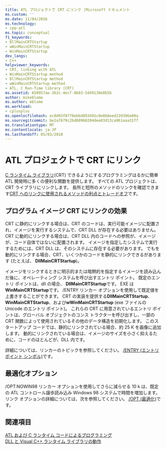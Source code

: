 ```yaml
---
title: ATL プロジェクトで CRT にリンク |Microsoft ドキュメント
ms.custom: ''
ms.date: 11/04/2016
ms.technology:
- cpp-atl
ms.topic: conceptual
f1_keywords:
- DllMainCRTStartup
- wWinMainCRTStartup
- WinMainCRTStartup
dev_langs:
- C++
helpviewer_keywords:
- CRT, linking with ATL
- WinMainCRTStartup method
- DllMainCRTStartup method
- wWinMainCRTStartup method
- ATL, C Run-Time library (CRT)
ms.assetid: 650957ae-362c-4ecf-8b03-5d49138e8b5b
author: mikeblome
ms.author: mblome
ms.workload:
- cplusplus
ms.openlocfilehash: ec0d93f8770ebbd893491c0e8b8eed239396e00a
ms.sourcegitcommit: be2a7679c2bd80968204dee03d13ca961eaa31ff
ms.translationtype: MT
ms.contentlocale: ja-JP
ms.lasthandoff: 05/03/2018
---
```

# <a name="linking-to-the-crt-in-your-atl-project"></a>ATL プロジェクトで CRT にリンク
[C ランタイム ライブラリ](../c-runtime-library/crt-library-features.md)(CRT) できるようにするプログラミングはるかに簡単 ATL 開発時に多くの便利な関数を提供します。 すべての ATL プロジェクトは、CRT ライブラリにリンクします。 長所と短所のメソッドのリンクを確認できます[CRT へのリンクに使用されるメソッドの利点とトレードオフ](../atl/benefits-and-tradeoffs-of-the-method-used-to-link-to-the-crt.md)です。  
  
## <a name="effects-of-linking-to-the-crt-on-your-program-image"></a>プログラム イメージ CRT にリンクの効果  
 CRT に静的にリンクする場合は、CRT のコードは、実行可能イメージに配置され、イメージを実行するシステムで、CRT DLL が存在する必要はありません。 CRT に動的にリンクする場合は、CRT DLL 内のコードへの参照が、イメージが、コード自体ではないに配置されます。 イメージを指定したシステムで実行するためには、CRT DLL は、そのシステムに存在する必要があります。 でもを動的にリンクする場合、CRT、いくつかのコードを静的にリンクできるがあります (たとえば、 **DllMainCRTStartup**)。  
  
 イメージをリンクするときに明示的または暗黙的を指定するイメージを読み込んだ後に、オペレーティング システムを呼び出すエントリ ポイント。 既定のエントリ ポイントは、dll の場合、 **DllMainCRTStartup**です。 EXE は**WinMainCRTStartup**です。 /ENTRY リンカー オプションを使用して既定値を上書きすることができます。 CRT の実装を提供する**DllMainCRTStartup**、 **WinMainCRTStartup**、および**wWinMainCRTStartup** (exe ファイルの Unicode のエントリ ポイント)。 これらの CRT に用意されているエントリ ポイントは、グローバル オブジェクトのコンス トラクターを呼び出すし、一部の CRT 関数によって使用されているその他のデータ構造を初期化します。 このスタートアップ コードでは、静的にリンクされている場合、約 25 K を画像に追加します。 動的にリンクされている場合は、イメージのサイズを小さく抑えるために、コードのほとんどが、DLL 内です。  
  
 詳細については、リンカーのトピックを参照してください。 [/ENTRY (エントリ ポイント シンボル)](../build/reference/entry-entry-point-symbol.md)です。  
  
## <a name="optimization-options"></a>最適化オプション  
 /OPT:NOWIN98 リンカー オプションを使用してさらに減らせる 10 k は、既定の ATL コントロール譲歩読み込み Windows 98 システムで時間を増加します。 リンク オプションの詳細については、次を参照してください。 [/OPT (最適化)](../build/reference/opt-optimizations.md)です。  
  
## <a name="see-also"></a>関連項目  
 [ATL および C ランタイム コードによるプログラミング](../atl/programming-with-atl-and-c-run-time-code.md)   
 [DLL と Visual C++ ランタイム ライブラリの動作](../build/run-time-library-behavior.md)

